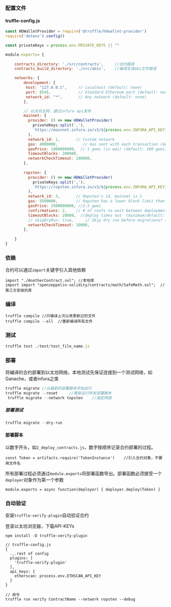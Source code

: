 ### 配置文件
#### truffle-config.js

```js
const HDWalletProvider = require('@truffle/hdwallet-provider')
require('dotenv').config()

const privateKeys = process.env.PRIVATE_KEYS || ""

module.exports= {
    
    contracts_directory: './src/contracts',		//合约路径
    contracts_build_directory: './src/abis',	//编译生成abi文件路径

    networks: {
        development: {
         host: "127.0.0.1",     // Localhost (default: none)
         port: 8545,            // Standard Ethereum port (default: none)
         network_id: "*",       // Any network (default: none)
        },

        // 以太坊主网，通过infura api发布
        mainnet: {
          provider: () => new HDWalletProvider(
            privateKeys.split(','),
            `https://mainnet.infura.io/v3/${process.env.INFURA_API_KEY}`
          ),
          network_id: 1,       // Custom network
          gas: 4000000,           // Gas sent with each transaction (default: ~6700000)
          gasPrice: 1000000000,  // 1 gwei (in wei) (default: 100 gwei)
          timeoutBlocks: 200000,
          networkCheckTimeout: 100000,
        },
         
        ropsten: {
          provider: () => new HDWalletProvider(
            privateKeys.split(','),
            `https://ropsten.infura.io/v3/${process.env.INFURA_API_KEY}`
          ),
          network_id: 3,       // Ropsten's id, mainnet is 1
          gas: 5500000,        // Ropsten has a lower block limit than mainnet
          gasPrice: 2500000000, //2.5 gwei
          confirmations: 2,    // # of confs to wait between deployments. (default: 0)
          timeoutBlocks: 20000,  //deploy times out  (minimum/default: 50)
          // skipDryRun: true,     // Skip dry run before migrations? (default: false)
          networkCheckTimeout: 10000,
        },
        
    }
}

```

### 依赖
合约可以通过`import`关键字引入其他依赖  

	import "./AnotherContract.sol";	//本地库
	import import "openzeppelin-solidity/contracts/math/SafeMath.sol";	//第三方安装的库

### 编译
	truffle compile	//只编译上次以来更新过的文件
	truffle compile --all  //重新编译所有文件


### 测试

```js
truffle test ./test/test_file_name.js
```

### 部署
将编译的合约部署到以太坊网络，本地测试先保证连接到一个测试网络，如Ganache，或者infura之类

```js
truffle migrate	//从最新的部署脚本开始运行
truffle migrate --reset 	//重新运行所有部署脚本
 truffle migrate --network topsten    //指定网络
```
##### 部署测试

```js
truffle migrate --dry-run
```




#### 部署脚本

以数字开头，如`2_deploy_contracts.js`，数字按顺序记录合约部署的过程。

	const Token = artifacts.require('TokenInstance')	//引入合约对象，不要用文件名

所有部署过程必须通过`module.exports`将部署函数导出。部署函数必须接受一个`deployer`对象作为第一个参数

	module.exports = async function(deployer) { deployer.deploy(Token) }


### 自动验证
安装`truffle-verify-plugin`自动验证合约

登录以太坊浏览器，下载API-KEYs

```
npm install -D truffle-verify-plugin

// truffle-config.js
{
  ...rest of config
  plugins: [
    'truffle-verify-plugin'
  ],
  api_keys: {
    etherscan: process.env.ETHSCAN_API_KEY
  }
}

// 命令
truffle run verify ContractName --network ropsten --debug
```

